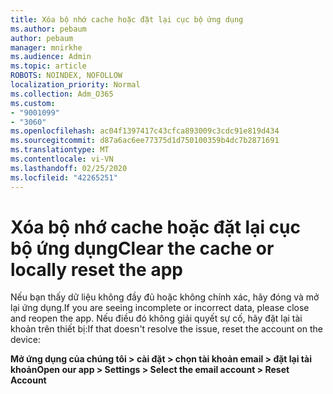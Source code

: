```yaml
---
title: Xóa bộ nhớ cache hoặc đặt lại cục bộ ứng dụng
ms.author: pebaum
author: pebaum
manager: mnirkhe
ms.audience: Admin
ms.topic: article
ROBOTS: NOINDEX, NOFOLLOW
localization_priority: Normal
ms.collection: Adm_O365
ms.custom:
- "9001099"
- "3060"
ms.openlocfilehash: ac04f1397417c43cfca893009c3cdc91e819d434
ms.sourcegitcommit: d87a6ac6ee77375d1d750100359b4dc7b2871691
ms.translationtype: MT
ms.contentlocale: vi-VN
ms.lasthandoff: 02/25/2020
ms.locfileid: "42265251"
---
```

# <a name="clear-the-cache-or-locally-reset-the-app"></a><span data-ttu-id="fa898-102">Xóa bộ nhớ cache hoặc đặt lại cục bộ ứng dụng</span><span class="sxs-lookup"><span data-stu-id="fa898-102">Clear the cache or locally reset the app</span></span>

<span data-ttu-id="fa898-103">Nếu bạn thấy dữ liệu không đầy đủ hoặc không chính xác, hãy đóng và mở lại ứng dụng.</span><span class="sxs-lookup"><span data-stu-id="fa898-103">If you are seeing incomplete or incorrect data, please close and reopen the app.</span></span>  <span data-ttu-id="fa898-104">Nếu điều đó không giải quyết sự cố, hãy đặt lại tài khoản trên thiết bị:</span><span class="sxs-lookup"><span data-stu-id="fa898-104">If that doesn't resolve the issue, reset the account on the device:</span></span> 

<span data-ttu-id="fa898-105">**Mở ứng dụng của chúng tôi > cài đặt > chọn tài khoản email > đặt lại tài khoản**</span><span class="sxs-lookup"><span data-stu-id="fa898-105">**Open our app > Settings > Select the email account > Reset Account**</span></span>